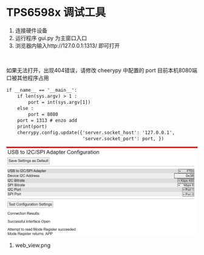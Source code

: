 # TPS6598x 调试工具



1. 连接硬件设备
1. 运行程序 gui.py 为主窗口入口 
1. 浏览器内输入http://127.0.0.1:1313/ 即可打开
</br>

如果无法打开，出现404错误，请修改 cheerypy 中配置的 port 
目前本机8080端口被其他程序占用

```
if __name__ == '__main__':
    if len(sys.argv) > 1 :
        port = int(sys.argv[1])
    else :
        port = 8080
    port = 1313 # enzo add
    print(port)
    cherrypy.config.update({'server.socket_host': '127.0.0.1',
                            'server.socket_port': port, })
```

![web_view](./web_view.png)
1. web_view.png
